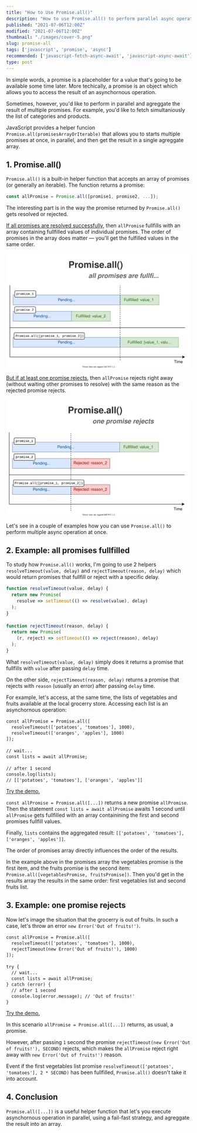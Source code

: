 ```yaml
---
title: "How to Use Promise.all()"
description: "How to use Promise.all() to perform parallel async operations."
published: "2021-07-06T12:00Z"
modified: "2021-07-06T12:00Z"
thumbnail: "./images/cover-5.png"
slug: promise-all
tags: ['javascript', 'promise', 'async']
recommended: ['javascript-fetch-async-await', 'javascript-async-await']
type: post
---
```


In simple words, a promise is a placeholder for a value that's going to be available some time later. More techically, a promise is an object which allows you to access the result of an asynchornous operation. 

Sometimes, however, you'd like to perform in parallel and agreggate the result of multiple promises. For example, you'd like to fetch simultaniously the list of categories and products.   

JavaScript provides a helper funcion `Promise.all(promisesArrayOrIterable)` that allows you to starts multiple promises at once, in parallel, and then get the result in a single agreggate array.   

## 1. Promise.all()

`Promise.all()` is a built-in helper function that accepts an array of promises (or generally an iterable). The function returns a promise:  

```javascript
const allPromise = Promise.all([promise1, promise2, ...]);
```

The interesting part is in the way the promise returned by `Promise.all()` gets resolved or rejected.  

<u>If all promises are resolved successfully</u>, then `allPromise` fullfills with an array containing fullfilled values of individual promises. The order of promises in the array does matter &mdash; you'll get the fulfilled values in the same order.  

![Promise.all() - all fullfilled](./images/all-fullfilled-8.svg)

<u>But if at least one promise rejects</u>, then `allPromise` rejects right away (without waiting other promises to resolve) with the same reason as the rejected promise rejects.  

![Promise.all() - one rejects](./images/one-rejects-4.svg)

Let's see in a couple of examples how you can use `Promise.all()` to perform multiple async operation at once.  

## 2. Example: all promises fullfilled

To study how `Promise.all()` works, I'm going to use 2 helpers `resolveTimeout(value, delay)` and `rejectTimeout(reason, delay)` which would return promises that fullfill or reject with a specific delay.  

```javascript
function resolveTimeout(value, delay) {
  return new Promise(
    resolve => setTimeout(() => resolve(value), delay)
  );
}

function rejectTimeout(reason, delay) {
  return new Promise(
    (r, reject) => setTimeout(() => reject(reason), delay)
  );
}
```

What `resolveTimeout(value, delay)` simply does it returns a promise that fullfills with `value` after passing `delay` time.  

On the other side, `rejectTimeout(reason, delay)` returns a promise that rejects with `reason` (usually an error) after passing `delay` time.  

For example, let's access, at the same time, the lists of vegetables and fruits available at the local grocerry store. Accessing each list is an asynchornous operation:  

```javascript{1-4}
const allPromise = Promise.all([
  resolveTimeout(['potatoes', 'tomatoes'], 1000),
  resolveTimeout(['oranges', 'apples'], 1000)
]);

// wait...
const lists = await allPromise;

// after 1 second
console.log(lists); 
// [['potatoes', 'tomatoes'], ['oranges', 'apples']]
```

[Try the demo.]()

`const allPromise = Promise.all([...])` returns a new promise `allPromise`. Then the statement `const lists = await allPromise` awaits 1 second until `allPromise` gets fullfilled with an array containining the first and second promises fullfill values.  

Finally, `lists` contains the aggregated result: `[['potatoes', 'tomatoes'], ['oranges', 'apples']]`.  

The order of promises array directly influences the order of the results.  

In the example above in the promises array the vegetables promise is the first item, and the fruits promise is the second item: `Promise.all([vegetablesPromise, fruitsPromise])`. Then you'd get in the results array the results in the same order: first vegetables list and second fruits list.  

## 3. Example: one promise rejects

Now let's image the situation that the grocerry is out of fruits. In such a case, let's throw an error `new Error('Out of fruits!')`.  

```javascript{1-4}
const allPromise = Promise.all([
  resolveTimeout(['potatoes', 'tomatoes'], 1000),
  rejectTimeout(new Error('Out of fruits!'), 1000)
]);

try {
  // wait...
  const lists = await allPromise;
} catch (error) {
  // after 1 second
  console.log(error.message); // 'Out of fruits!'
}
```

[Try the demo.]()

In this scenario `allPromise = Promise.all([...])` returns, as usual, a promise. 

However, after passing `1` second the promise `rejectTimeout(new Error('Out of fruits!'), SECOND)` rejects, which makes the `allPromise` reject right away with `new Error('Out of fruits!')` reason.  

Event if the first vegetables list promise `resolveTimeout(['potatoes', 'tomatoes'], 2 * SECOND)` has been fullfilled, `Promise.all()` doesn't take it into account.  

## 4. Conclusion

`Promise.all([...])` is a useful helper function that let's you execute asynchornous operation in parallel, using a fail-fast strategy, and agreggate the result into an array.  

